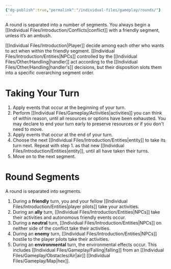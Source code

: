 ```yaml
---
{"dg-publish":true,"permalink":"/individual-files/gameplay/rounds/"}
---
```


A round is separated into a number of segments. You always begin a [[Individual Files/Introduction/Conflicts\|conflict]] with a friendly segment, unless it’s an ambush.

[[Individual Files/Introduction\|Player]] decide among each other who wants to act when within the friendly segment. [[Individual Files/Introduction/Entities\|NPCs]] controlled by the [[Individual Files/Other/Handling\|handler]] act according to the [[Individual Files/Other/Handling\|handler's]] decisions, but their disposition slots them into a specific overarching segment order.

# Taking Your Turn
1. Apply events that occur at the beginning of your turn.
2. Perform [[Individual Files/Gameplay/Activities\|activities]] you can think of within reason, until all resources or options have been exhausted. You may declare to end your turn early to preserve resources or if you don't need to move.
3. Apply events that occur at the end of your turn.
4. Choose the next [[Individual Files/Introduction/Entities\|entity]] to take its turn next. Repeat with step 1. as that new [[Individual Files/Introduction/Entities\|entity]], until all have taken their turns.
5. Move on to the next segment.

# Round Segments
A round is separated into segments.
1. During a **friendly** turn, you and your fellow [[Individual Files/Introduction/Entities\|player pilots]] take your activities.
2. During an **ally** turn, [[Individual Files/Introduction/Entities\|NPCs]] take their activities and autonomous friendly events occur.
3. During a **neutral** turn, [[Individual Files/Introduction/Entities\|NPCs]] on neither side of the conflict take their activities.
4. During an **enemy** turn, [[Individual Files/Introduction/Entities\|NPCs]] hostile to the player pilots take their activities.
5. During an **environmental** turn, the environmental effects occur. This includes [[Individual Files/Gameplay/Falling\|falling]] from an [[Individual Files/Gameplay/Obstacles/Air\|air]] [[Individual Files/Gameplay/Map\|hex]].
